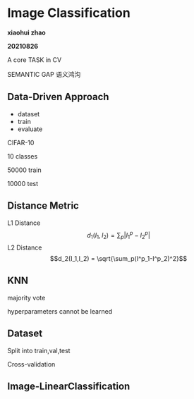 # Image Classification
**xiaohui zhao** 

**20210826**

A core TASK in CV

SEMANTIC GAP 语义鸿沟
## Data-Driven Approach
* dataset
* train
* evaluate

CIFAR-10 

10 classes

50000 train

10000 test

## Distance Metric
L1 Distance
$$d_1(I_1,I_2)=\sum_p|I^p_1-I^p_2|$$
L2 Distance
$$d_2(I_1,I_2) = \sqrt{\sum_p(I^p_1-I^p_2)^2}$$
## KNN

majority vote

hyperparameters cannot be learned

## Dataset

Split into train,val,test

Cross-validation

## Image-LinearClassification


